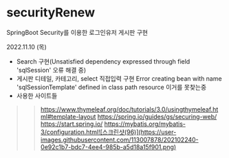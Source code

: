 # securityRenew
SpringBoot Security를 이용한 로그인유저 게시판 구현

2022.11.10 (목)
- Search 구현(Unsatisfied dependency expressed through field 'sqlSession' 오류 해결 중)
- 게시판 디테일, 카테고리, select 직접입력 구현
Error creating bean with name 'sqlSessionTemplate' defined in class path resource 이거를 못찾는중
- 사용한 사이트들
>> https://www.thymeleaf.org/doc/tutorials/3.0/usingthymeleaf.html#template-layout
>> https://spring.io/guides/gs/securing-web/
>> https://start.spring.io/
>> https://mybatis.org/mybatis-3/configuration.html![스크린샷(96)](https://user-images.githubusercontent.com/113007878/202102240-0e92c1b7-bdc7-4ee4-985b-a5d18a15f901.png)
